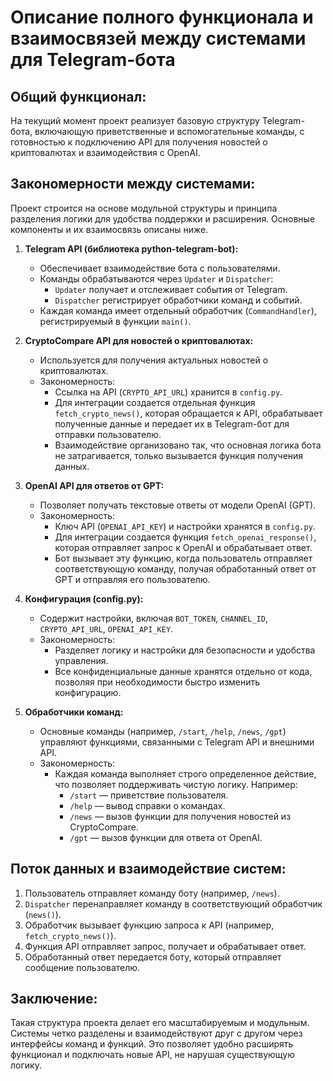 # Описание полного функционала и взаимосвязей между системами для Telegram-бота

## Общий функционал:
На текущий момент проект реализует базовую структуру Telegram-бота, включающую приветственные и вспомогательные команды, с готовностью к подключению API для получения новостей о криптовалютах и взаимодействия с OpenAI.

## Закономерности между системами:
Проект строится на основе модульной структуры и принципа разделения логики для удобства поддержки и расширения. Основные компоненты и их взаимосвязь описаны ниже.

1. **Telegram API (библиотека python-telegram-bot):**
   - Обеспечивает взаимодействие бота с пользователями.
   - Команды обрабатываются через `Updater` и `Dispatcher`:
     - `Updater` получает и отслеживает события от Telegram.
     - `Dispatcher` регистрирует обработчики команд и событий.
   - Каждая команда имеет отдельный обработчик (`CommandHandler`), регистрируемый в функции `main()`.
   
2. **CryptoCompare API для новостей о криптовалютах:**
   - Используется для получения актуальных новостей о криптовалютах.
   - Закономерность:
     - Ссылка на API (`CRYPTO_API_URL`) хранится в `config.py`.
     - Для интеграции создается отдельная функция `fetch_crypto_news()`, которая обращается к API, обрабатывает полученные данные и передает их в Telegram-бот для отправки пользователю.
     - Взаимодействие организовано так, что основная логика бота не затрагивается, только вызывается функция получения данных.
   
3. **OpenAI API для ответов от GPT:**
   - Позволяет получать текстовые ответы от модели OpenAI (GPT).
   - Закономерность:
     - Ключ API (`OPENAI_API_KEY`) и настройки хранятся в `config.py`.
     - Для интеграции создается функция `fetch_openai_response()`, которая отправляет запрос к OpenAI и обрабатывает ответ.
     - Бот вызывает эту функцию, когда пользователь отправляет соответствующую команду, получая обработанный ответ от GPT и отправляя его пользователю.

4. **Конфигурация (config.py):**
   - Содержит настройки, включая `BOT_TOKEN`, `CHANNEL_ID`, `CRYPTO_API_URL`, `OPENAI_API_KEY`.
   - Закономерность:
     - Разделяет логику и настройки для безопасности и удобства управления.
     - Все конфиденциальные данные хранятся отдельно от кода, позволяя при необходимости быстро изменить конфигурацию.
   
5. **Обработчики команд:**
   - Основные команды (например, `/start`, `/help`, `/news`, `/gpt`) управляют функциями, связанными с Telegram API и внешними API.
   - Закономерность:
     - Каждая команда выполняет строго определенное действие, что позволяет поддерживать чистую логику. Например:
       - `/start` — приветствие пользователя.
       - `/help` — вывод справки о командах.
       - `/news` — вызов функции для получения новостей из CryptoCompare.
       - `/gpt` — вызов функции для ответа от OpenAI.
   
## Поток данных и взаимодействие систем:
1. Пользователь отправляет команду боту (например, `/news`).
2. `Dispatcher` перенаправляет команду в соответствующий обработчик (`news()`).
3. Обработчик вызывает функцию запроса к API (например, `fetch_crypto_news()`).
4. Функция API отправляет запрос, получает и обрабатывает ответ.
5. Обработанный ответ передается боту, который отправляет сообщение пользователю.

## Заключение:
Такая структура проекта делает его масштабируемым и модульным. Системы четко разделены и взаимодействуют друг с другом через интерфейсы команд и функций. Это позволяет удобно расширять функционал и подключать новые API, не нарушая существующую логику.
